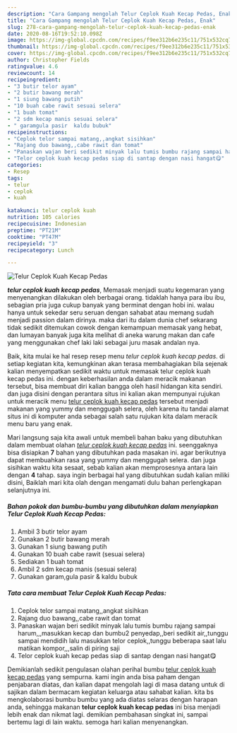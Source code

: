 ```yaml
---
description: "Cara Gampang mengolah Telur Ceplok Kuah Kecap Pedas, Enak"
title: "Cara Gampang mengolah Telur Ceplok Kuah Kecap Pedas, Enak"
slug: 278-cara-gampang-mengolah-telur-ceplok-kuah-kecap-pedas-enak
date: 2020-08-16T19:52:10.098Z
image: https://img-global.cpcdn.com/recipes/f9ee312b6e235c11/751x532cq70/telur-ceplok-kuah-kecap-pedas-foto-resep-utama.jpg
thumbnail: https://img-global.cpcdn.com/recipes/f9ee312b6e235c11/751x532cq70/telur-ceplok-kuah-kecap-pedas-foto-resep-utama.jpg
cover: https://img-global.cpcdn.com/recipes/f9ee312b6e235c11/751x532cq70/telur-ceplok-kuah-kecap-pedas-foto-resep-utama.jpg
author: Christopher Fields
ratingvalue: 4.6
reviewcount: 14
recipeingredient:
- "3 butir telor ayam"
- "2 butir bawang merah"
- "1 siung bawang putih"
- "10 buah cabe rawit sesuai selera"
- "1 buah tomat"
- "2 sdm kecap manis sesuai selera"
- " garamgula pasir  kaldu bubuk"
recipeinstructions:
- "Ceplok telor sampai matang,,angkat sisihkan"
- "Rajang duo bawang,,cabe rawit dan tomat"
- "Panaskan wajan beri sedikit minyak lalu tumis bumbu rajang sampai harum,,,masukkan kecap dan bumbu2 penyedap,,beri sedikit air,,tunggu sampai mendidih lalu masukkan telor ceplok,,tunggu beberapa saat lalu matikan kompor,,,salin di piring saji"
- "Telor ceplok kuah kecap pedas siap di santap dengan nasi hangat😋"
categories:
- Resep
tags:
- telur
- ceplok
- kuah

katakunci: telur ceplok kuah 
nutrition: 105 calories
recipecuisine: Indonesian
preptime: "PT21M"
cooktime: "PT47M"
recipeyield: "3"
recipecategory: Lunch

---
```



![Telur Ceplok Kuah Kecap Pedas](https://img-global.cpcdn.com/recipes/f9ee312b6e235c11/751x532cq70/telur-ceplok-kuah-kecap-pedas-foto-resep-utama.jpg)

<b><i>telur ceplok kuah kecap pedas</i></b>, Memasak menjadi suatu kegemaran yang menyenangkan dilakukan oleh berbagai orang. tidaklah hanya para ibu ibu, sebagian pria juga cukup banyak yang berminat dengan hobi ini. walau hanya untuk sekedar seru seruan dengan sahabat atau memang sudah menjadi passion dalam dirinya. maka dari itu dalam dunia chef sekarang tidak sedikit ditemukan cowok dengan kemampuan memasak yang hebat, dan lumayan banyak juga kita melihat di aneka warung makan dan cafe yang menggunakan chef laki laki sebagai juru masak andalan nya.



Baik, kita mulai ke hal resep resep menu <i>telur ceplok kuah kecap pedas</i>. di setiap kegiatan kita, kemungkinan akan terasa membahagiakan bila sejenak kalian menyempatkan sedikit waktu untuk memasak telur ceplok kuah kecap pedas ini. dengan keberhasilan anda dalam meracik makanan tersebut, bisa membuat diri kalian bangga oleh hasil hidangan kita sendiri. dan juga disini dengan perantara situs ini kalian akan mempunyai rujukan untuk meracik menu <u>telur ceplok kuah kecap pedas</u> tersebut menjadi makanan yang yummy dan menggugah selera, oleh karena itu tandai alamat situs ini di komputer anda sebagai salah satu rujukan kita dalam meracik menu baru yang enak.


Mari langsung saja kita awali untuk membeli bahan baku yang dibutuhkan dalam membuat olahan <u><i>telur ceplok kuah kecap pedas</i></u> ini. seenggaknya bisa disiapkan <b>7</b> bahan yang dibutuhkan pada masakan ini. agar berikutnya dapat membuahkan rasa yang yummy dan menggugah selera. dan juga sisihkan waktu kita sesaat, sebab kalian akan memprosesnya antara lain dengan <b>4</b> tahap. saya ingin berbagai hal yang dibutuhkan sudah kalian miliki disini, Baiklah mari kita olah dengan mengamati dulu bahan perlengkapan selanjutnya ini.

<!--inarticleads1-->

##### Bahan pokok dan bumbu-bumbu yang dibutuhkan dalam menyiapkan Telur Ceplok Kuah Kecap Pedas:

1. Ambil 3 butir telor ayam
1. Gunakan 2 butir bawang merah
1. Gunakan 1 siung bawang putih
1. Gunakan 10 buah cabe rawit (sesuai selera)
1. Sediakan 1 buah tomat
1. Ambil 2 sdm kecap manis (sesuai selera)
1. Gunakan  garam,gula pasir &amp; kaldu bubuk




<!--inarticleads2-->

##### Tata cara membuat Telur Ceplok Kuah Kecap Pedas:

1. Ceplok telor sampai matang,,angkat sisihkan
1. Rajang duo bawang,,cabe rawit dan tomat
1. Panaskan wajan beri sedikit minyak lalu tumis bumbu rajang sampai harum,,,masukkan kecap dan bumbu2 penyedap,,beri sedikit air,,tunggu sampai mendidih lalu masukkan telor ceplok,,tunggu beberapa saat lalu matikan kompor,,,salin di piring saji
1. Telor ceplok kuah kecap pedas siap di santap dengan nasi hangat😋




Demikianlah sedikit pengulasan olahan perihal bumbu <u>telur ceplok kuah kecap pedas</u> yang sempurna. kami ingin anda bisa paham dengan penjabaran diatas, dan kalian dapat mengolah lagi di masa datang untuk di sajikan dalam bermacam kegiatan keluarga atau sahabat kalian. kita bs mengkolaborasi bumbu bumbu yang ada diatas selaras dengan harapan anda, sehingga makanan <b>telur ceplok kuah kecap pedas</b> ini bisa menjadi lebih enak dan nikmat lagi. demikian pembahasan singkat ini, sampai bertemu lagi di lain waktu. semoga hari kalian menyenangkan.
